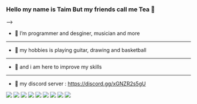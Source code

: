 ### Hello my name is Taim But my friends call me Tea 👋



-->
- 🔭 I’m programmer and desginer, musician and more  
-------------------------------------------------------------- 
- 💬 my hobbies is playing guitar, drawing and basketball  
-------------------------------------------------------------- 
- 💬 and i am here to improve my skills  
-------------------------------------------------------------- 
- 👾 my discord server : https://discord.gg/xGNZR2s5gU



<image src="https://cdn.discordapp.com/emojis/774362666725670942.png?v=1">
<image src="https://cdn.discordapp.com/emojis/772896008190951484.png?v=1">
 
<image src="https://camo.githubusercontent.com/f58738635fa5a2bbb029480a38ed4876400ea00720ce8d0a003a940746d6a34f/68747470733a2f2f696d672e736869656c64732e696f2f7374617469632f76313f6c6162656c3d266d6573736167653d56697375616c25323053747564696f253230436f646526636f6c6f723d303037414343266c6f676f3d76697375616c2d73747564696f2d636f6465266c6f676f436f6c6f723d7768697465">
 
<image src="https://camo.githubusercontent.com/fcde19b61b3a0f78969296867045ee0986a10cfb3b630572369579a87f236243/68747470733a2f2f696d672e736869656c64732e696f2f7374617469632f76313f6c6162656c3d266d6573736167653d4e6f64652e6a7326636f6c6f723d333339393333266c6f676f3d6e6f64652e6a73266c6f676f436f6c6f723d7768697465">
 
<image src="https://camo.githubusercontent.com/d5d5dd427abc67d246b53da7395636a2f8dc857d1090ab65c9b8581a360e9fc1/68747470733a2f2f696d672e736869656c64732e696f2f7374617469632f76313f6c6162656c3d266d6573736167653d507974686f6e26636f6c6f723d333737364142266c6f676f3d707974686f6e266c6f676f436f6c6f723d7768697465">
 
<image src="https://cdn.discordapp.com/emojis/815855504354050049.gif?v=1">

<image src="https://camo.githubusercontent.com/ce79110d292757e9b3a2c4f8cbf0132d6b2fd51c035f5a9d08c0754d6ae4c9c1/68747470733a2f2f696d672e736869656c64732e696f2f7374617469632f76313f6c6162656c3d266d6573736167653d41646f6265253230496c6c7573747261746f7226636f6c6f723d464639413030266c6f676f3d61646f62652d696c6c7573747261746f72266c6f676f436f6c6f723d7768697465">
 
<image src="https://cdn.discordapp.com/avatars/797528786668617748/a_bd168c1dd6312a0f6ce7243bf8afe277.gif?size=2048">

  
<image src="https://github-readme-stats.vercel.app/api?username=TEA24&&show_icons=true&title_color=ffffff&icon_color=bb2acf&text_color=daf7dc&bg_color=151515">

